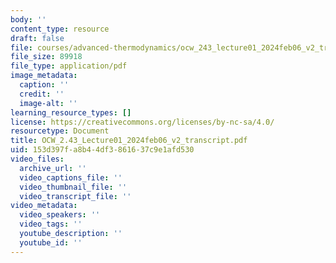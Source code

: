 ```yaml
---
body: ''
content_type: resource
draft: false
file: courses/advanced-thermodynamics/ocw_243_lecture01_2024feb06_v2_transcript.pdf
file_size: 89918
file_type: application/pdf
image_metadata:
  caption: ''
  credit: ''
  image-alt: ''
learning_resource_types: []
license: https://creativecommons.org/licenses/by-nc-sa/4.0/
resourcetype: Document
title: OCW_2.43_Lecture01_2024feb06_v2_transcript.pdf
uid: 153d397f-a8b4-4df3-8616-37c9e1afd530
video_files:
  archive_url: ''
  video_captions_file: ''
  video_thumbnail_file: ''
  video_transcript_file: ''
video_metadata:
  video_speakers: ''
  video_tags: ''
  youtube_description: ''
  youtube_id: ''
---
```

